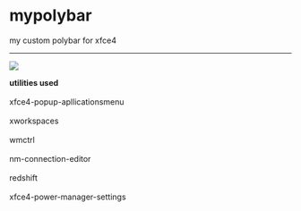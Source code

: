 # mypolybar
my custom polybar for xfce4 <br>
<hr>
<img src="https://github.com/kushall09/mypolybar/assets/83326666/cd6f417d-437a-4f69-9558-6aeecced3af1">
</hr>

<b> utilities used </b><br>
<br>
xfce4-popup-apllicationsmenu<br> 
<br>
xworkspaces<br><br> wmctrl<br><br> nm-connection-editor<br><br> redshift<br><br> xfce4-power-manager-settings<br>


